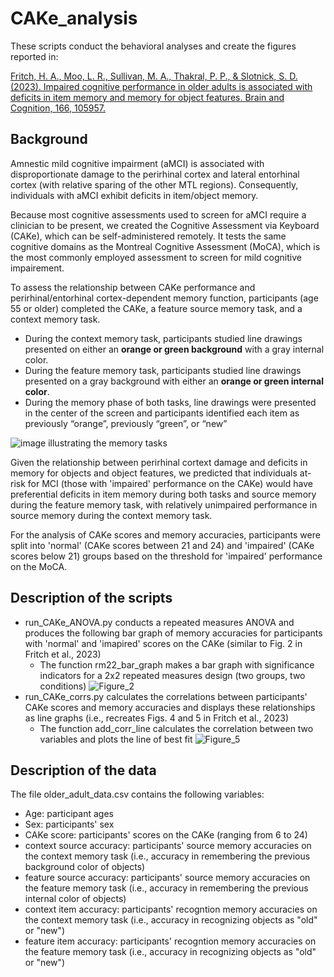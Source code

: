 # CAKe_analysis
These scripts conduct the behavioral analyses and create the figures reported in:

[Fritch, H. A., Moo, L. R., Sullivan, M. A., Thakral, P. P., & Slotnick, S. D. (2023). Impaired cognitive performance in older adults is associated with deficits in item memory and memory for object features. Brain and Cognition, 166, 105957.](https://www.sciencedirect.com/science/article/pii/S0278262623000143#f0015) 

## Background
Amnestic mild cognitive impairment (aMCI) is associated with disproportionate damage to the perirhinal cortex and lateral entorhinal cortex (with relative sparing of the other MTL regions). Consequently, individuals with aMCI exhibit deficits in item/object memory. 

Because most cognitive assessments used to screen for aMCI require a clinician to be present, we created the Cognitive Assessment via Keyboard (CAKe), which can be self-administered remotely. It tests the same cognitive domains as the Montreal Cognitive Assessment (MoCA), which is the most commonly employed assessment to screen for mild cognitive impairement. 

To assess the relationship between CAKe performance and perirhinal/entorhinal cortex-dependent memory function, participants (age 55 or older) completed the CAKe, a feature source memory task, and a context memory task. 
* During the context memory task, participants studied line drawings presented on either an **orange or green background** with a gray internal color. 
* During the feature memory task, participants studied line drawings presented on a gray background with either an **orange or green internal color**. 
* During the memory phase of both tasks, line drawings were presented in the center of the screen and participants identified each item as previously “orange”, previously “green”, or “new”

![image illustrating the memory tasks](https://ars.els-cdn.com/content/image/1-s2.0-S0278262623000143-gr1.jpg)

      
      
Given the relationship between perirhinal cortext damage and deficits in memory for objects and object features, we predicted that individuals at-risk for MCI (those with 'impaired' performance on the CAKe) would have preferential deficits in item memory during both tasks and source memory during the feature memory task, with relatively unimpaired performance in source memory during the context memory task.

For the analysis of CAKe scores and memory accuracies, participants were split into 'normal' (CAKe scores between 21 and 24) and 'impaired' (CAKe scores below 21) groups based on the threshold for 'impaired' performance on the MoCA. 


## Description of the scripts
* run_CAKe_ANOVA.py conducts a repeated measures ANOVA and produces the following bar graph of memory accuracies for participants with 'normal' and 'imapired' scores on the CAKe (similar to Fig. 2 in Fritch et al., 2023)  
  * The function rm22_bar_graph makes a bar graph with significance indicators for a 2x2 repeated measures design (two groups, two conditions)
![Figure_2](https://user-images.githubusercontent.com/126597042/222548529-79522b80-d3df-4009-99db-b4ddcf2a5c59.png)
* run_CAKe_corrs.py calculates the correlations between participants' CAKe scores and memory accuracies and displays these relationships as line graphs (i.e., recreates Figs. 4 and 5 in Fritch et al., 2023)
  * The function add_corr_line calculates the correlation between two variables and plots the line of best fit 
![Figure_5](https://user-images.githubusercontent.com/126597042/222549001-c5e2190d-966e-4433-ac2b-246747f80657.png)

## Description of the data
The file older_adult_data.csv contains the following variables:
* Age: participant ages
* Sex: participants' sex
* CAKe score: participants' scores on the CAKe (ranging from 6 to 24)
* context source accuracy: participants' source memory accuracies on the context memory task (i.e., accuracy in remembering the previous background color of objects)
* feature source accuracy: participants' source memory accuracies on the feature memory task (i.e., accuracy in remembering the previous internal color of objects)
* context item accuracy: participants' recogntion memory accuracies on the context memory task (i.e., accuracy in recognizing objects as "old" or "new")
* feature item accuracy: participants' recogntion memory accuracies on the feature memory task (i.e., accuracy in recognizing objects as "old" or "new")

